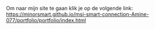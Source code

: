  Om naar mijn site te gaan klik je op de volgende link: https://minorsmart.github.io/msi-smart-connection-Amine-077/portfolio/portfolio/index.html
